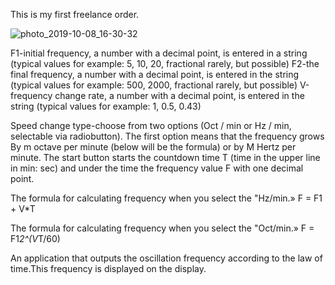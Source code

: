 
This is my first freelance order.

![photo_2019-10-08_16-30-32](https://user-images.githubusercontent.com/45006912/66399878-0f9b5280-e9e9-11e9-8d8d-41d6688b70cb.jpg)

F1-initial frequency, a number with a decimal point, is entered in a string (typical values for example: 5, 10, 20, fractional rarely, but possible)
F2-the final frequency, a number with a decimal point, is entered in the string (typical values for example: 500, 2000, fractional rarely, but possible)
V-frequency change rate, a number with a decimal point, is entered in the string (typical values for example: 1, 0.5, 0.43)

Speed change type-choose from two options (Oct / min or Hz / min, selectable via radiobutton).
The first option means that the frequency grows By m octave per minute (below will be the formula) or by M Hertz per minute.
The start button starts the countdown time T (time in the upper line in min: sec) and under the time the frequency value F with one decimal point.

The formula for calculating frequency when you select the "Hz/min.»
F = F1 + V*T

The formula for calculating frequency when you select the "Oct/min.»
F = F1*2^(V*T/60)

An application that outputs the oscillation frequency according to the law of time.This frequency is displayed on the display.
